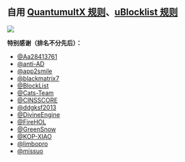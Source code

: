 ## 自用 [QuantumultX 规则](https://raw.githubusercontent.com/Vikingama/plugins/beta/conf/index.conf)、[uBlocklist 规则](https://raw.githubusercontent.com/Vikingama/plugins/beta/conf/ublocklist.ini)

![](https://profile-counter.glitch.me/Vikingama-plugins/count.svg)

**特别感谢（排名不分先后）：**

- [@Aa28413761](https://t.me/s/Aa28413761)
- [@anti-AD](https://github.com/privacy-protection-tools/anti-AD)
- [@app2smile](https://github.com/app2smile/rules)
- [@blackmatrix7](https://github.com/blackmatrix7/ios_rule_script)
- [@BlockList](http://www.blocklist.de/en/index.html)
- [@Cats-Team](https://github.com/Cats-Team/AdRules)
- [@CINSSCORE](https://cinsscore.com/)
- [@ddgksf2013](https://github.com/ddgksf2013/ddgksf2013)
- [@DivineEngine](https://github.com/DivineEngine/Profiles)
- [@FireHOL](https://github.com/firehol/blocklist-ipsets)
- [@GreenSnow](https://greensnow.co/)
- [@KOP-XIAO](https://github.com/KOP-XIAO/QuantumultX)
- [@limbopro](https://github.com/limbopro/Adblock4limbo)
- [@missuo](https://github.com/missuo/ASN-China)

<!--
  <picture>
    <source media="(prefers-color-scheme: dark)" srcset="https://raw.githubusercontent.com/Vikingama/Vikingama/output/github-contribution-grid-snake-dark.svg">
    <source media="(prefers-color-scheme: light)" srcset="https://raw.githubusercontent.com/Vikingama/Vikingama/output/github-contribution-grid-snake.svg">
    <img alt="github contribution grid snake animation" src="https://raw.githubusercontent.com/Vikingama/Vikingama/output/github-contribution-grid-snake.svg">
  </picture>
 -->
